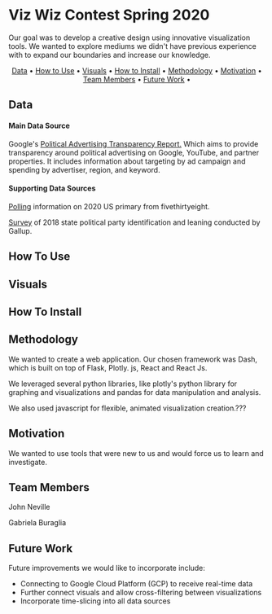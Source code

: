 

# Viz Wiz Contest Spring 2020

Our goal was to develop a creative design using innovative visualization tools. We wanted to explore mediums we didn't have previous experience with to expand our boundaries and increase our knowledge.

<p align="center">
  <a href="#data">Data</a> •
  <a href="#using">How to Use</a> •
  <a href="#visuals">Visuals</a> •
  <a href="#installing">How to Install</a> •
  <a href="#methodology">Methodology</a> •
  <a href="#motivation">Motivation</a> •
  <a href="#team-members">Team Members</a> •
  <a href="#future-work">Future Work</a> •

</p>

## Data
#### Main Data Source
Google's [Political Advertising Transparency Report.](https://transparencyreport.google.com/political-ads/home) Which aims to provide transparency around political advertising on Google, YouTube, and partner properties. It includes information about targeting by ad campaign and spending by advertiser, region, and keyword.

#### Supporting Data Sources
[Polling](https://projects.fivethirtyeight.com/polls/president-primary-d/national/) information on 2020 US primary from fivethirtyeight.

[Survey](https://news.gallup.com/poll/247025/democratic-states-exceed-republican-states-four-2018.aspx) of 2018 state political party identification and leaning conducted by Gallup.

## How To Use

## Visuals

## How To Install

## Methodology

We wanted to create a web application. Our chosen framework was Dash, which is built on top of Flask, Plotly. js, React and React Js.

We leveraged several python libraries, like plotly's python library for graphing and visualizations and pandas for data manipulation and analysis.

We also used javascript for flexible, animated visualization creation.???

## Motivation

We wanted to use tools that were new to us and would force us to learn and investigate.

## Team Members
John Neville

Gabriela Buraglia

## Future Work
Future improvements we would like to incorporate include:
 * Connecting to Google Cloud Platform (GCP) to receive real-time data
 * Further connect visuals and allow cross-filtering between visualizations
 * Incorporate time-slicing into all data sources
